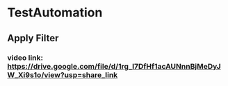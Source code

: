 # TestAutomation
## Apply Filter
### video link: https://drive.google.com/file/d/1rg_I7DfHf1acAUNnnBjMeDyJW_Xi9s1o/view?usp=share_link
